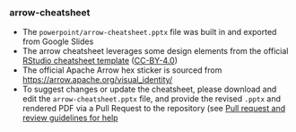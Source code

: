 <!---
  Licensed to the Apache Software Foundation (ASF) under one
  or more contributor license agreements.  See the NOTICE file
  distributed with this work for additional information
  regarding copyright ownership.  The ASF licenses this file
  to you under the Apache License, Version 2.0 (the
  "License"); you may not use this file except in compliance
  with the License.  You may obtain a copy of the License at

    http://www.apache.org/licenses/LICENSE-2.0

  Unless required by applicable law or agreed to in writing,
  software distributed under the License is distributed on an
  "AS IS" BASIS, WITHOUT WARRANTIES OR CONDITIONS OF ANY
  KIND, either express or implied.  See the License for the
  specific language governing permissions and limitations
  under the License.
-->

### arrow-cheatsheet

* The `powerpoint/arrow-cheatsheet.pptx` file was built in and exported from Google Slides
* The arrow cheatsheet leverages some design elements from the official [RStudio cheatsheet template](https://github.com/rstudio/cheatsheets) ([CC-BY-4.0](https://github.com/rstudio/cheatsheets/blob/main/LICENSE))
* The official Apache Arrow hex sticker is sourced from <https://arrow.apache.org/visual_identity/>
* To suggest changes or update the cheatsheet, please download and edit the `arrow-cheatsheet.pptx` file, and provide the revised `.pptx` and rendered PDF via a Pull Request to the repository (see [Pull request and review guidelines for help](https://arrow.apache.org/docs/developers/overview.html#pull-request-and-review)
